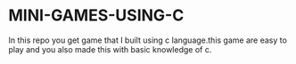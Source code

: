 # MINI-GAMES-USING-C
In this repo you get game that I built using c language.this game are easy to play and you also made this with basic knowledge of c.  
